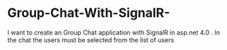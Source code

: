 Group-Chat-With-SignalR-
========================

I want to create an Group Chat application with SignalR in asp.net 4.0 . In the chat the users must be selected from the list of users